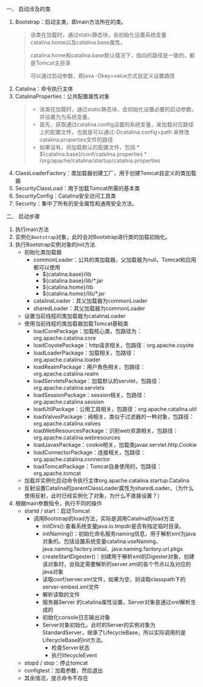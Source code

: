 一、 启动涉及的类

1. Bootstrap：启动主类，即main方法所在的类。
	> 该类在加载时，通过static静态块，会初始化设置系统变量catalina.home以及catalina.base属性。
	> 
	> catalina.home和catalina.base默认情况下，指向的路径是一致的，都是Tomcat主目录
	> 
	> 可以通过启动参数，即java -Dkey=value方式自定义设置路径
2. Catalina：命令执行主体
3. CatalinaProperties：公共配置属性对象
	> * 该类在加载时，通过static静态块，会初始化设置必要的启动参数，并设置为为系统变量。
	> * 首先，获取通过catalina.config设置的系统变量，来加载对应路径上的配置文件，也就是可以通过-Dcatalina.config=path 来修改catalina.properties文件的路径
	> * 如果没有，则加载默认的配置文件，包括
		* ${catalina.base}/conf/catalina.properties
		* /org/apache/catalina/startup/catalina.properties
4. ClassLoaderFactory：类加载器创建工厂，用于创建Tomcat自定义的类加载器
5. SecurityClassLoad：用于加载Tomcat所需的基本类
6. SecurityConfig：Catalina安全访问工具类
7. Security：集中了所有的安全属性和通用安全方法。


二、 启动步骤

1. 执行main方法
2. 实例化``Bootstrap``对象，此时会对Bootstrap进行类的加载初始化。
3. 执行Bootstrap实例对象的init方法
	* 初始化类加载器
		* commonLoader：公共的类加载器，父加载器为null，Tomcat和应用都可以使用
			* ${catalina.base}/lib
			* ${catalina.base}/lib/*.jar
			* ${catalina.home}/lib
			* ${catalina.home}/lib/*.jar
		* catalinaLoader：其父加载器为commonLoader
		* sharedLoader：其父加载器为commonLoader
	* 设置当前线程的类加载器为catalinaLoader
	* 使用当前线程的类加载器加载Tomcat基础类
		* loadCorePackage：加载核心类，包路径为：org.apache.catalina.core
		* loadCoyotePackage：http请求相关，包路径：org.apache.coyote
		* loadLoaderPackage：加载相关，包路径：org.apache.catalina.loader
		* loadRealmPackage：用户角色相关，包路径：org.apache.catalina.realm
		* loadServletsPackage：加载默认的servlet，包路径：org.apache.catalina.servlets
		* loadSessionPackage：session相关，包路径：org.apache.catalina.session
		* loadUtilPackage：公用工具相关，包路径：org.apache.catalina.util
		* loadValvesPackage：阀相关，类似于过滤器的一种对象，包路径：org.apache.catalina.valves
		* loadWebResourcesPackage：识别web资源相关，包路径：org.apache.catalina.webresources
		* loadJavaxPackage：cookie相关，加载类javax.servlet.http.Cookie
		* loadConnectorPackage：连接相关，包路径：org.apache.catalina.connector
		* loadTomcatPackage：Tomcat自身使用的，包路径：org.apache.tomcat
	* 加载并实例化启动命令执行主体org.apache.catalina.startup.Catalina
	* 反射设置Catalina的parentClassLoader属性为sharedLoader。（为什么使用反射，此时已经实例化了对象，为什么不直接设置？）
4. 根据main参数指令，执行不同的操作
	* startd / start：启动Tomcat
		* 调用Bootstrap的load方法，实际是调用Catalina的load方法
			* initDirs():查看系统变量java.io.tmpdir是否有指定临时目录。
			* initNaming()：初始化命名服务naming信息，用于解析xml为java对象的。包括设置系统变量catalina.useNaming、java.naming.factory.initial、java.naming.factory.url.pkgs
			* createStartDigester()：创建用于解析xml的Digester对象，创建该对象时，会指定需要解析的server.xml的各个节点以及对应的java对象
			* 读取conf/server.xml文件，如果为空，则读取classpath下的server-embed.xml文件
			* 解析读取的文件
			* 服务器Server 的catalina属性设置，Server对象是通过xml解析生成的
			* 初始化console日志输出对象
			* Server对象初始化。此时的Server的实例对象为StandardServer，继承了LifecycleBase，所以实际调用的是LifecycleBase的init方法。
				* 检查Server状态
				* 执行lifecycleEvent
	* stopd / stop：停止tomcat
	* configtest：加载参数，然后退出
	* 其余情况，提示命令不存在